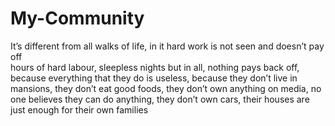 # My-Community
 It’s different from all walks of life, in it hard work is not seen and doesn’t pay off  
hours of hard labour, sleepless nights but in all, nothing pays back off, because everything that they do is useless, because
they don’t live in mansions, they don’t eat good foods, they don’t own anything on media, no one believes they can do anything, they don’t own cars, their houses are just enough for their own families
